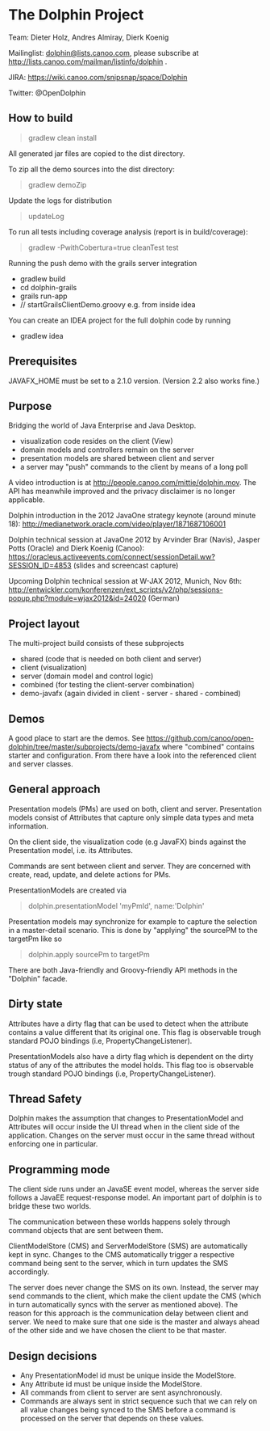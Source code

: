 The Dolphin Project
===================

Team: Dieter Holz, Andres Almiray, Dierk Koenig

Mailinglist: dolphin@lists.canoo.com, please subscribe at http://lists.canoo.com/mailman/listinfo/dolphin .

JIRA: https://wiki.canoo.com/snipsnap/space/Dolphin

Twitter: @OpenDolphin

How to build
------------
> gradlew clean install

All generated jar files are copied to the dist directory.

To zip all the demo sources into the dist directory:
> gradlew demoZip

Update the logs for distribution
> updateLog

To run all tests including coverage analysis
(report is in build/coverage):
> gradlew -PwithCobertura=true cleanTest test

Running the push demo with the grails server integration
- gradlew build
- cd dolphin-grails
- grails run-app
- // startGrailsClientDemo.groovy e.g. from inside idea

You can create an IDEA project for the full dolphin code by running
- gradlew idea

Prerequisites
-------------
JAVAFX_HOME must be set to a 2.1.0 version. (Version 2.2 also works fine.)

Purpose
-------
Bridging the world of Java Enterprise and Java Desktop.
- visualization code resides on the client (View)
- domain models and controllers remain on the server
- presentation models are shared between client and server
- a server may "push" commands to the client by means of a long poll

A video introduction is at http://people.canoo.com/mittie/dolphin.mov.
The API has meanwhile improved and the privacy disclaimer is no longer applicable.

Dolphin introduction in the 2012 JavaOne strategy keynote (around minute 18):
http://medianetwork.oracle.com/video/player/1871687106001

Dolphin technical session at JavaOne 2012 by Arvinder Brar (Navis), Jasper Potts (Oracle) and Dierk Koenig (Canoo):
https://oracleus.activeevents.com/connect/sessionDetail.ww?SESSION_ID=4853 (slides and screencast capture)

Upcoming Dolphin technical session at W-JAX 2012, Munich, Nov 6th:
http://entwickler.com/konferenzen/ext_scripts/v2/php/sessions-popup.php?module=wjax2012&id=24020 (German)

Project layout
--------------
The multi-project build consists of these subprojects

- shared (code that is needed on both client and server)
- client (visualization)
- server (domain model and control logic)
- combined (for testing the client-server combination)
- demo-javafx   (again divided in client - server - shared - combined)
                                                        
Demos
-----
A good place to start are the demos.
See https://github.com/canoo/open-dolphin/tree/master/subprojects/demo-javafx
where "combined" contains starter and configuration. From there have a look
into the referenced client and server classes.

General approach
----------------
Presentation models (PMs) are used on both, client and server.
Presentation models consist of Attributes that capture only simple data types and meta information.

On the client side, the visualization code (e.g JavaFX) binds
against the Presentation model, i.e. its Attributes.

Commands are sent between client and server. They are 
concerned with create, read, update, and delete actions
for PMs. 

PresentationModels are created via
>    dolphin.presentationModel 'myPmId', name:'Dolphin'

Presentation models may synchronize for example to capture
the selection in a master-detail scenario. This is done by "applying"
the sourcePM to the targetPm like so
>    dolphin.apply sourcePm to targetPm
    
There are both Java-friendly and Groovy-friendly API methods in the "Dolphin" facade.

Dirty state
-----------
Attributes have a dirty flag that can be used to detect when the attribute
contains a value different that its original one. This flag is observable trough
standard POJO bindings (i.e, PropertyChangeListener).

PresentationModels also have a dirty flag which is dependent on the dirty status
of any of the attributes the model holds. This flag too is observable trough
standard POJO bindings (i.e, PropertyChangeListener).

Thread Safety
-------------
Dolphin makes the assumption that changes to PresentationModel and Attributes will
occur inside the UI thread when in the client side of the application. Changes on
the server must occur in the same thread without enforcing one in particular.

Programming mode
----------------
The client side runs under an JavaSE event model, whereas the server side follows
a JavaEE request-response model. An important part of dolphin is to bridge these
two worlds.

The communication between these worlds happens solely through command objects
that are sent between them.

ClientModelStore (CMS) and ServerModelStore (SMS) are automatically kept in sync.
Changes to the CMS automatically trigger a respective command being sent to the
server, which in turn updates the SMS accordingly.

The server does never change the SMS on its own. Instead, the server may send
commands to the client, which make the client update the CMS (which in turn automatically
syncs with the server as mentioned above).
The reason for this approach is the communication delay between client and server.
We need to make sure that one side is the master and always ahead of the other
side and we have chosen the client to be that master.

Design decisions
----------------
- Any PresentationModel id must be unique inside the ModelStore.
- Any Attribute id must be unique inside the ModelStore.
- All commands from client to server are sent asynchronously.
- Commands are always sent in strict sequence such that we can rely on all
  value changes being synced to the SMS before a command is processed on the
  server that depends on these values.

